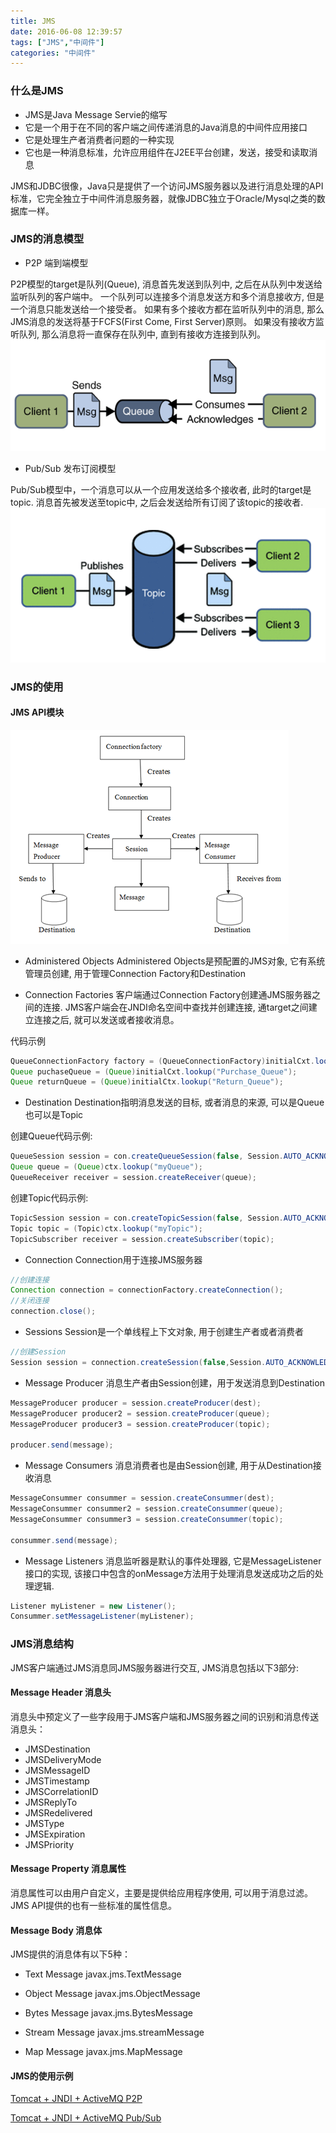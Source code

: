 ```yaml
---
title: JMS
date: 2016-06-08 12:39:57
tags: ["JMS","中间件"]
categories: "中间件"
---
```

### 什么是JMS
- JMS是Java Message Servie的缩写
- 它是一个用于在不同的客户端之间传递消息的Java消息的中间件应用接口
- 它是处理生产者消费者问题的一种实现
- 它也是一种消息标准，允许应用组件在J2EE平台创建，发送，接受和读取消息

JMS和JDBC很像，Java只是提供了一个访问JMS服务器以及进行消息处理的API标准，它完全独立于中间件消息服务器，就像JDBC独立于Oracle/Mysql之类的数据库一样。

### JMS的消息模型

- P2P 端到端模型

P2P模型的target是队列(Queue), 消息首先发送到队列中, 之后在从队列中发送给监听队列的客户端中。
一个队列可以连接多个消息发送方和多个消息接收方, 但是一个消息只能发送给一个接受者。
如果有多个接收方都在监听队列中的消息, 那么JMS消息的发送将基于FCFS(First Come, First Server)原则。
如果没有接收方监听队列, 那么消息将一直保存在队列中, 直到有接收方连接到队列。
![](https://github.com/Anshenzheng/ImageStore/blob/master/JMS%20P2P.PNG?raw=true)

- Pub/Sub 发布订阅模型

Pub/Sub模型中，一个消息可以从一个应用发送给多个接收者, 此时的target是topic.
消息首先被发送至topic中, 之后会发送给所有订阅了该topic的接收者.
![](https://github.com/Anshenzheng/ImageStore/blob/master/JMS%20P2S.PNG?raw=true)

### JMS的使用

#### JMS API模块
![](https://github.com/Anshenzheng/ImageStore/blob/master/JMS%20API%20Modules.PNG?raw=true)
- Administered Objects
Administered Objects是预配置的JMS对象, 它有系统管理员创建, 用于管理Connection Factory和Destination

- Connection Factories
客户端通过Connection Factory创建通JMS服务器之间的连接. 
JMS客户端会在JNDI命名空间中查找并创建连接, 通target之间建立连接之后, 就可以发送或者接收消息。

代码示例
``` Java
QueueConnectionFactory factory = (QueueConnectionFactory)initialCxt.lookup("primaryQCF");
Queue puchaseQueue = (Queue)initialCxt.lookup("Purchase_Queue");
Queue returnQueue = (Queue)initialCtx.lookup("Return_Queue");
```
- Destination
Destination指明消息发送的目标, 或者消息的来源, 可以是Queue也可以是Topic

创建Queue代码示例:
``` Java
QueueSession session = con.createQueueSession(false, Session.AUTO_ACKNOWLEDGE);
Queue queue = (Queue)ctx.lookup("myQueue");
QueueReceiver receiver = session.createReceiver(queue);
```
创建Topic代码示例:
``` Java
TopicSession session = con.createTopicSession(false, Session.AUTO_ACKNOWLEDGE);
Topic topic = (Topic)ctx.lookup("myTopic");
TopicSubscriber receiver = session.createSubscriber(topic);
```
- Connection
Connection用于连接JMS服务器
``` Java
//创建连接
Connection connection = connectionFactory.createConnection();
//关闭连接
connection.close();
```
- Sessions
Session是一个单线程上下文对象, 用于创建生产者或者消费者
``` Java
//创建Session
Session session = connection.createSession(false,Session.AUTO_ACKNOWLEDGE);
```
- Message Producer
消息生产者由Session创建，用于发送消息到Destination
``` Java
MessageProducer producer = session.createProducer(dest);
MessageProducer producer2 = session.createProducer(queue);
MessageProducer producer3 = session.createProducer(topic);

producer.send(message);
```
- Message Consumers
消息消费者也是由Session创建, 用于从Destination接收消息
``` Java
MessageConsummer consummer = session.createConsummer(dest);
MessageConsummer consummer2 = session.createConsummer(queue);
MessageConsummer consummer3 = session.createConsummer(topic);

consummer.send(message);
```
- Message Listeners
消息监听器是默认的事件处理器, 它是MessageListener接口的实现, 该接口中包含的onMessage方法用于处理消息发送成功之后的处理逻辑.
``` Java
Listener myListener = new Listener();
Consummer.setMessageListener(myListener);
```
### JMS消息结构
JMS客户端通过JMS消息同JMS服务器进行交互, JMS消息包括以下3部分:
#### Message Header 消息头
消息头中预定义了一些字段用于JMS客户端和JMS服务器之间的识别和消息传送
消息头：
- JMSDestination
- JMSDeliveryMode
- JMSMessageID
- JMSTimestamp
- JMSCorrelationID
- JMSReplyTo
- JMSRedelivered
- JMSType
- JMSExpiration
- JMSPriority

#### Message Property 消息属性
消息属性可以由用户自定义，主要是提供给应用程序使用, 可以用于消息过滤。JMS API提供的也有一些标准的属性信息。

#### Message Body 消息体
JMS提供的消息体有以下5种：
- Text Message
javax.jms.TextMessage

- Object Message
javax.jms.ObjectMessage

- Bytes Message
javax.jms.BytesMessage

- Stream Message
javax.jms.streamMessage

- Map Message
javax.jms.MapMessage

#### JMS的使用示例

[Tomcat + JNDI + ActiveMQ P2P](http://www.cnblogs.com/chenpi/p/5565618.html)

[Tomcat + JNDI + ActiveMQ Pub/Sub](http://www.cnblogs.com/chenpi/p/5566983.html)

